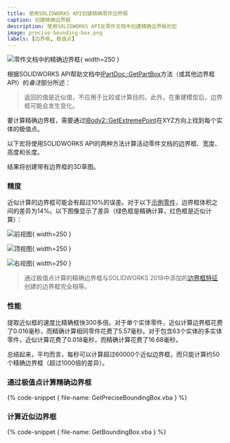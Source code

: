 ```yaml
---
title: 使用SOLIDWORKS API创建精确零件边界框
caption: 创建精确边界框
description: 使用SOLIDWORKS API在零件文档中创建精确边界框的宏
image: precise-bounding-box.png
labels: [边界框, 极值点]
---
```

![零件文档中的精确边界框](precise-bounding-box.png){ width=250 }

根据SOLIDWORKS API帮助文档中[IPartDoc::GetPartBox](https://help.solidworks.com/2016/english/api/sldworksapi/solidworks.interop.sldworks~solidworks.interop.sldworks.ipartdoc~getpartbox.html)方法（或其他边界框API）的*备注*部分所述：

> 返回的值是近似值，不应用于比较或计算目的。此外，在重建模型后，边界框可能会发生变化。

要计算精确边界框，需要通过[IBody2::GetExtremePoint](https://help.solidworks.com/2016/english/api/sldworksapi/solidworks.interop.sldworks~solidworks.interop.sldworks.ibody2~getextremepoint.html)在XYZ方向上找到每个实体的极值点。

以下宏将使用SOLIDWORKS API的两种方法计算活动零件文档的边界框、宽度、高度和长度。

结果将创建带有边界框的3D草图。

### 精度

近似计算的边界框可能会有超过10%的误差。对于以下[示例零件](bbox-precision.SLDPRT)，边界框体积之间的差异为14%。以下图像显示了差异（绿色框是精确计算，红色框是近似计算）：

![前视图](bbox-front-view.png){ width=250 }

![顶视图](bbox-top-view.png){ width=250 }

![右视图](bbox-right-view.png){ width=250 }

> 通过极值点计算的精确边界框与SOLIDWORKS 2018中添加的[边界框特征](https://help.solidworks.com/2018/English/WhatsNew/t_bounding_box_for_part_assem.htm)创建的边界框完全相等。

### 性能

提取近似框的速度比精确框快300多倍。对于单个实体零件，近似计算边界框花费了0.016毫秒，而精确计算相同零件花费了5.57毫秒。对于包含63个实体的多实体零件，近似计算花费了0.018毫秒，而精确计算花费了16.68毫秒。

总结起来，平均而言，每秒可以计算超过60000个近似边界框，而只能计算约50个精确边界框（超过1000倍的差异）。

### 通过极值点计算精确边界框

{% code-snippet { file-name: GetPreciseBoundingBox.vba } %}

### 计算近似边界框

{% code-snippet { file-name: GetBoundingBox.vba } %}